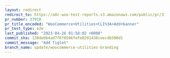 ```yaml
---
layout: redirect
redirect_to: https://a8c-woo-test-reports.s3.amazonaws.com/public/pr/37910/e2e/index.html
pr_number: 37910
pr_title_encoded: "WooCommerce+Utilities+CLI%3A+Add+banner"
pr_test_type: e2e
last_published: "2023-04-26 01:58:02 +0000"
commit_sha: 130de0b4ad7f6f0506fefe8291438ceecdb500d1
commit_message: "Add figlet"
branch_name: update/woocommerce-utilities-branding
---
```

